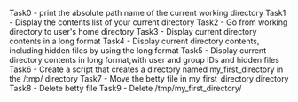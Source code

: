 Task0 - print the absolute path name of the current working directory
Task1 - Display the contents list of your current directory
Task2 - Go from working directory to user's home directory
Task3 - Display current directory contents in a long format
Task4 - Display current directory contents, including hidden files by using the long format
Task5 - Display current directory contents in long format,with user and group IDs and hidden files
Task6 - Create a script that creates a directory named my_first_directory in the /tmp/ directory
Task7 - Move the betty file in my_first_directory directory
Task8 - Delete betty file
Task9 - Delete /tmp/my_first_directory/ 
